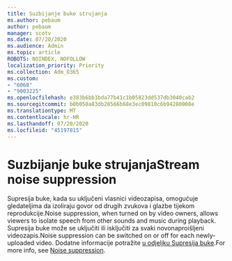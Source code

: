 ```yaml
---
title: Suzbijanje buke strujanja
ms.author: pebaum
author: pebaum
manager: scotv
ms.date: 07/20/2020
ms.audience: Admin
ms.topic: article
ROBOTS: NOINDEX, NOFOLLOW
localization_priority: Priority
ms.collection: Adm_O365
ms.custom:
- "6068"
- "9003225"
ms.openlocfilehash: e383b6bb1bda77b41c1b05823dd537db3040cab2
ms.sourcegitcommit: b0b050a83db28566b68e3ec09810c6b94280008e
ms.translationtype: MT
ms.contentlocale: hr-HR
ms.lasthandoff: 07/20/2020
ms.locfileid: "45197815"
---
```

# <a name="stream-noise-suppression"></a><span data-ttu-id="ed5f1-102">Suzbijanje buke strujanja</span><span class="sxs-lookup"><span data-stu-id="ed5f1-102">Stream noise suppression</span></span>

<span data-ttu-id="ed5f1-103">Supresija buke, kada su uključeni vlasnici videozapisa, omogućuje gledateljima da izoliraju govor od drugih zvukova i glazbe tijekom reprodukcije.</span><span class="sxs-lookup"><span data-stu-id="ed5f1-103">Noise suppression, when turned on by video owners, allows viewers to isolate speech from other sounds and music during playback.</span></span> <span data-ttu-id="ed5f1-104">Supresija buke može se uključiti ili isključiti za svaki novonaproišljeni videozapis.</span><span class="sxs-lookup"><span data-stu-id="ed5f1-104">Noise suppression can be switched on or off for each newly-uploaded video.</span></span> <span data-ttu-id="ed5f1-105">Dodatne informacije potražite [u odjeljku Supresija buke](https://docs.microsoft.com/stream/noise-suppression).</span><span class="sxs-lookup"><span data-stu-id="ed5f1-105">For more info, see [Noise suppression](https://docs.microsoft.com/stream/noise-suppression).</span></span>